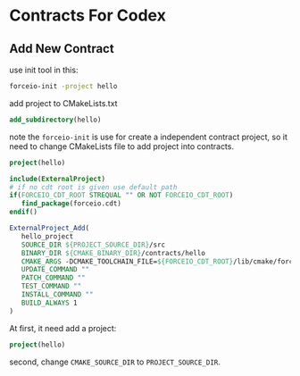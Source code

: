 # Contracts For Codex

## Add New Contract

use init tool in this:

```bash
forceio-init -project hello
```

add project to CMakeLists.txt

```cmake
add_subdirectory(hello)
```

note the `forceio-init` is use for create a independent contract project,
so it need to change CMakeLists file to add project into contracts.

```cmake
project(hello)

include(ExternalProject)
# if no cdt root is given use default path
if(FORCEIO_CDT_ROOT STREQUAL "" OR NOT FORCEIO_CDT_ROOT)
   find_package(forceio.cdt)
endif()

ExternalProject_Add(
   hello_project
   SOURCE_DIR ${PROJECT_SOURCE_DIR}/src
   BINARY_DIR ${CMAKE_BINARY_DIR}/contracts/hello
   CMAKE_ARGS -DCMAKE_TOOLCHAIN_FILE=${FORCEIO_CDT_ROOT}/lib/cmake/forceio.cdt/EosioWasmToolchain.cmake
   UPDATE_COMMAND ""
   PATCH_COMMAND ""
   TEST_COMMAND ""
   INSTALL_COMMAND ""
   BUILD_ALWAYS 1
)
```

At first, it need add a project:

```cmake
project(hello)
```

second, change `CMAKE_SOURCE_DIR` to `PROJECT_SOURCE_DIR`.
